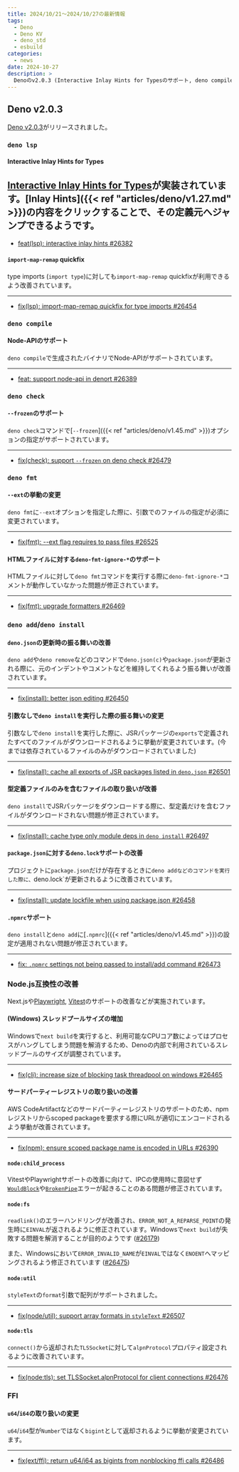 ```yaml
---
title: 2024/10/21〜2024/10/27の最新情報
tags:
  - Deno
  - Deno KV
  - deno_std
  - esbuild
categories:
  - news
date: 2024-10-27
description: >
  Denoのv2.0.3 (Interactive Inlay Hints for Typesのサポート, deno compileでのNode-APIのサポート, など)
---
```




## Deno v2.0.3

[Deno v2.0.3](https://github.com/denoland/deno/releases/tag/v2.0.3)がリリースされました。

### `deno lsp`

#### Interactive Inlay Hints for Types

[Interactive Inlay Hints for Types](https://www.typescriptlang.org/docs/handbook/release-notes/typescript-5-3.html#interactive-inlay-hints-for-types)が実装されています。[Inlay Hints]({{< ref "articles/deno/v1.27.md" >}})の内容をクリックすることで、その定義元へジャンプできるようです。
---

- [feat(lsp): interactive inlay hints #26382](https://github.com/denoland/deno/pull/26382)

#### `import-map-remap` quickfix

type imports (`import type`)に対しても`import-map-remap` quickfixが利用できるよう改善されています。

---

- [fix(lsp): import-map-remap quickfix for type imports #26454](https://github.com/denoland/deno/pull/26454)

### `deno compile`

#### Node-APIのサポート

`deno compile`で生成されたバイナリでNode-APIがサポートされています。

---

- [feat: support node-api in denort #26389](https://github.com/denoland/deno/pull/26389)

### `deno check`

#### `--frozen`のサポート

`deno check`コマンドで[`--frozen`]({{< ref "articles/deno/v1.45.md" >}})オプションの指定がサポートされています。

---

- [fix(check): support `--frozen` on deno check #26479](https://github.com/denoland/deno/pull/26479)

### `deno fmt`

#### `--ext`の挙動の変更

`deno fmt`に`--ext`オプションを指定した際に、引数でのファイルの指定が必須に変更されています。

---

- [fix(fmt): --ext flag requires to pass files #26525](https://github.com/denoland/deno/pull/26525)

#### HTMLファイルに対する`deno-fmt-ignore-*`のサポート

HTMLファイルに対して`deno fmt`コマンドを実行する際に`deno-fmt-ignore-*`コメントが動作していなかった問題が修正されています。

---

- [fix(fmt): upgrade formatters #26469](https://github.com/denoland/deno/pull/26469)

### `deno add`/`deno install`

#### `deno.json`の更新時の振る舞いの改善

`deno add`や`deno remove`などのコマンドで`deno.json(c)`や`package.json`が更新される際に、元のインデントやコメントなどを維持してくれるよう振る舞いが改善されています。

---

- [fix(install): better json editing #26450](https://github.com/denoland/deno/pull/26450)

#### 引数なしで`deno install`を実行した際の振る舞いの変更

引数なしで`deno install`を実行した際に、JSRパッケージの`exports`で定義されたすべてのファイルがダウンロードされるように挙動が変更されています。(今までは依存されているファイルのみがダウンロードされていました)

---

- [fix(install): cache all exports of JSR packages listed in `deno.json` #26501](https://github.com/denoland/deno/pull/26501)

#### 型定義ファイルのみを含むファイルの取り扱いが改善

`deno install`でJSRパッケージをダウンロードする際に、型定義だけを含むファイルがダウンロードされない問題が修正されています。

---

- [fix(install): cache type only module deps in `deno install` #26497](https://github.com/denoland/deno/pull/26497)

#### `package.json`に対する`deno.lock`サポートの改善

プロジェクトに`package.json`だけが存在するときに`deno addなどのコマンドを実行した際に、`deno.lock`が更新されるように改善されています。

---

- [fix(install): update lockfile when using package.json #26458](https://github.com/denoland/deno/pull/26458)

#### `.npmrc`サポート

`deno install`と`deno add`に[`.npmrc`]({{< ref "articles/deno/v1.45.md" >}})の設定が適用されない問題が修正されています。

---

- [fix: `.npmrc` settings not being passed to install/add command #26473](https://github.com/denoland/deno/pull/26473)

### Node.js互換性の改善

Next.jsや[Playwright](https://github.com/denoland/deno/issues/16899), [Vitest](#issuecomment-2423316362)のサポートの改善などが実施されています。

#### (Windows) スレッドプールサイズの増加

Windowsで`next build`を実行すると、利用可能なCPUコア数によってはプロセスがハングしてしまう問題を解消するため、Denoの内部で利用されているスレッドプールのサイズが調整されています。

---

- [fix(cli): increase size of blocking task threadpool on windows #26465](https://github.com/denoland/deno/pull/26465)

#### サードパーティーレジストリの取り扱いの改善

AWS CodeArtifactなどのサードパーティーレジストリのサポートのため、npmレジストリからscoped packageを要求する際にURLが適切にエンコードされるよう挙動が改善されています。

---

- [fix(npm): ensure scoped package name is encoded in URLs #26390](https://github.com/denoland/deno/pull/26390)

#### `node:child_process`

VitestやPlaywrightサポートの改善に向けて、IPCの使用時に意図せず[`WouldBlock`](https://github.com/denoland/deno/pull/26495)や[`BrokenPipe`](https://github.com/denoland/deno/pull/26504)エラーが起きることのある問題が修正されています。

#### `node:fs`

`readlink()`のエラーハンドリングが改善され、`ERROR_NOT_A_REPARSE_POINT`の発生時に`EINVAL`が返されるように修正されています。Windowsで`next build`が失敗する問題を解消することが目的のようです ([#26179](https://github.com/denoland/deno/issues/26179))

また、Windowsにおいて`ERROR_INVALID_NAME`が`EINVAL`ではなく`ENOENT`へマッピングされるよう修正されています ([#26475](https://github.com/denoland/deno/pull/26475))

#### `node:util`

`styleText`の`format`引数で配列がサポートされました。

---

- [fix(node/util): support array formats in `styleText` #26507](https://github.com/denoland/deno/pull/26507)

#### `node:tls`

`connect()`から返却された`TLSSocket`に対して`alpnProtocol`プロパティ設定されるように改善されています。

---

- [fix(node:tls): set TLSSocket.alpnProtocol for client connections #26476](https://github.com/denoland/deno/pull/26476)

### FFI

#### `u64`/`i64`の取り扱いの変更

`u64`/`i64`型が`Number`ではなく`bigint`として返却されるように挙動が変更されています。

---

- [fix(ext/ffi): return u64/i64 as bigints from nonblocking ffi calls #26486](https://github.com/denoland/deno/pull/26486)
